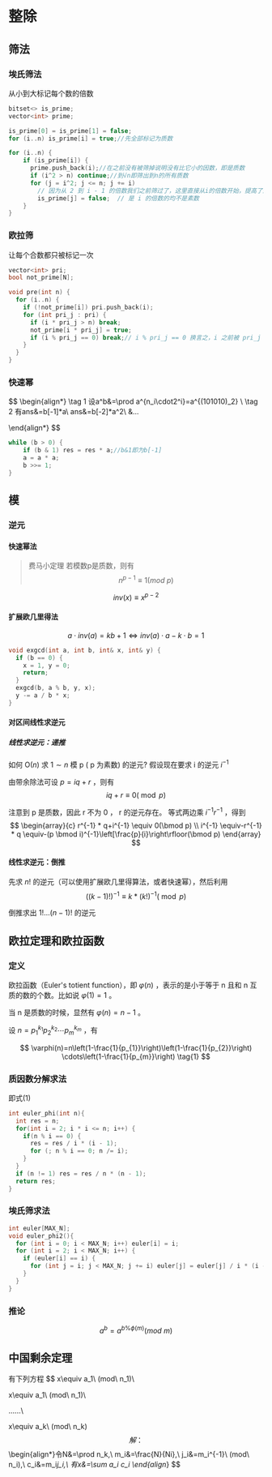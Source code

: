 # 整除

## 筛法

### 埃氏筛法

从小到大标记每个数的倍数

```cpp
bitset<> is_prime;
vector<int> prime;

is_prime[0] = is_prime[1] = false;
for (i..n) is_prime[i] = true;//先全部标记为质数

for (i..n) {
    if (is_prime[i]) {
      prime.push_back(i);//在之前没有被筛掉说明没有比它小的因数，即是质数
      if (i^2 > n) continue;//到√n即筛出到n的所有质数
      for (j = i^2; j <= n; j += i)
        // 因为从 2 到 i - 1 的倍数我们之前筛过了，这里直接从i的倍数开始，提高了运行速度
        is_prime[j] = false;  // 是 i 的倍数的均不是素数
    }
}
```

### 欧拉筛

让每个合数都只被标记一次

```cpp
vector<int> pri;
bool not_prime[N];

void pre(int n) {
  for (i..n) {
    if (!not_prime[i]) pri.push_back(i);
    for (int pri_j : pri) {
      if (i * pri_j > n) break;
      not_prime[i * pri_j] = true;
      if (i % pri_j == 0) break;// i % pri_j == 0 换言之，i 之前被 pri_j 筛过了.由于 pri 里面质数是从小到大的，所以 i 乘上其他的质数的结果一定会被pri_j 的倍数筛掉，就不需要在这里先筛一次，所以这里直接 break掉就好了
    }
  }
}
```

### 快速幂

$$
\begin{align*}
\tag 1 设a^b&=\prod a^{n_i\cdot2^i}=a^{(101010)_2} \\
\tag 2 有ans&=b[-1]*a\\
ans&=b[-2]*a^2\\
&...

\end{align*}
$$

```cpp
while (b > 0) {
    if (b & 1) res = res * a;//b&1即为b[-1]
    a = a * a;
    b >>= 1;
}
```

## 模

### 逆元

#### 快速幂法

>费马小定理
> 若模数p是质数，则有 
> $$ n^{p-1} \equiv 1 (mod \ p ) $$

$$inv(x) \equiv x^{p-2} $$

#### 扩展欧几里得法

$$a \cdot inv(a) = kb + 1 \iff inv(a) \cdot a - k \cdot b = 1$$

```cpp title=扩展欧几里得算法求逆元
void exgcd(int a, int b, int& x, int& y) {
  if (b == 0) {
    x = 1, y = 0;
    return;
  }
  exgcd(b, a % b, y, x);
  y -= a / b * x;
}
```

#### 对区间线性求逆元

##### 线性求逆元：递推

如何  $\mathrm{O}(n)$  求  $1 \sim n$  模  p  (  p  为素数) 的逆元?
假设现在要求  i  的逆元 $i^{-1}$

由带余除法可设  $p=i q+r$  ，则有
$$
i q+r \equiv 0(\bmod p)
$$

注意到  p  是质数，因此  r  不为  0 ， r  的逆元存在。
等式两边乘  $i^{-1} r^{-1}$  ，得到
$$
\begin{array}{c}
r^{-1} * q+i^{-1} \equiv 0(\bmod p) \\
i^{-1} \equiv-r^{-1} * q \equiv-(p \bmod i)^{-1}\left[\frac{p}{i}\right\rfloor(\bmod p)
\end{array}
$$

#### 线性求逆元：倒推

先求  $n  !$ 的逆元（可以使用扩展欧几里得算法，或者快速幂），然后利用
$$
((k-1)!)^{-1} \equiv k *(k!)^{-1}(\bmod p)
$$

倒推求出  $1!\ldots(n-1)  !$ 的逆元

## 欧拉定理和欧拉函数

### 定义

欧拉函数（Euler's totient function），即  $\varphi(n)$  ，表示的是小于等于  n  且和  n  互质的数的个数。比如说  $\varphi(1)=1$  。

当 n 是质数的时候，显然有  $\varphi(n)=n-1$  。

设  $n=p_{1}^{k_{1}} p_{2}^{k_{2}} \cdots p_{m}^{k_{m}}$  ，有

$$
\varphi(n)=n\left(1-\frac{1}{p_{1}}\right)\left(1-\frac{1}{p_{2}}\right) \cdots\left(1-\frac{1}{p_{m}}\right) \tag{1}
$$

### 质因数分解求法

即式(1)

```cpp
int euler_phi(int n){
  int res = n;
  for(int i = 2; i * i <= n; i++) {
    if(n % i == 0) {
      res = res / i * (i - 1); 
      for (; n % i == 0; n /= i);
    }
  }
  if (n != 1) res = res / n * (n - 1);
  return res;
}

```

### 埃氏筛求法

```cpp
int euler[MAX_N];
void euler_phi2(){
  for (int i = 0; i < MAX_N; i++) euler[i] = i;
  for (int i = 2; i < MAX_N; i++) {
    if (euler[i] == i) {
      for (int j = i; j < MAX_N; j += i) euler[j] = euler[j] / i * (i - 1);//对i的倍数的/phi（n）乘以这一项
    }
  }
}
```

### 推论

$$a^b=a^{b\%\phi(m)}  (mod\ m)$$

## 中国剩余定理

有下列方程
$$ x\equiv a_1\ (mod\ n_1)\\

x\equiv a_1\ (mod\ n_1)\\

......\\

x\equiv a_k\ (mod\ n_k)
$$
解：
$$
\begin{align*}令N&=\prod n_k,\\
m_i&=\frac{N}{Ni},\\
j_i&=m_i^{-1}\ (mod\ n_i),\\
c_i&=m_i*j_i,\\
有x&=\sum a_i c_i
\end{align*}
$$